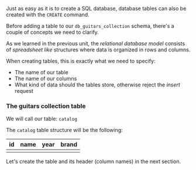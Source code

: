 Just as easy as it is to create a SQL database, database tables can also be created with the `CREATE` command. 

Before adding a table to our `db_guitars_collection` schema, there's a couple of concepts we need to clarify.

As we learned in the previous unit, the _relational database model_ consists of _spreadsheet like_ structures where data is organized in rows and columns.

When creating tables, this is exactly what we need to specify:

- The name of our table
- The name of our columns
- What kind of data should the tables store, otherwise reject the _insert_ request

### The guitars collection table

We will call our table: `catalog`

The `catalog` table structure will be the following: 

| id | name | year | brand |
|----|------|------|-------|
|    |      |      |       |

Let's create the table and its header (column names) in the next section.